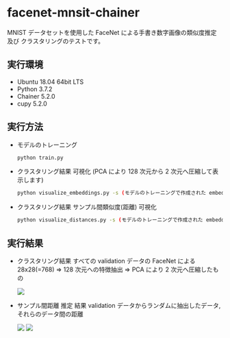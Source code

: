 # facenet-mnsit-chainer
MNIST データセットを使用した FaceNet による手書き数字画像の類似度推定 及び クラスタリングのテストです。

## 実行環境
* Ubuntu 18.04 64bit LTS
* Python 3.7.2
* Chainer 5.2.0
* cupy 5.2.0

## 実行方法
* モデルのトレーニング

    ```bash
    python train.py
    ```

* クラスタリング結果 可視化 (PCA により 128 次元から 2 次元へ圧縮して表示します)

    ```bash
    python visualize_embeddings.py -s (モデルのトレーニングで作成された embeddings-*.npy のパス)
    ```

* クラスタリング結果 サンプル間類似度(距離) 可視化

    ```bash
    python visualize_distances.py -s (モデルのトレーニングで作成された embeddings-*.npy のパス)
    ```

## 実行結果
* クラスタリング結果
    すべての validation データの FaceNet による 28x28(=768) => 128 次元への特徴抽出 => PCA により 2 次元へ圧縮したもの

    ![](https://github.com/s059ff/facenet-mnist-chainer/blob/master/examples/embeddings-100.png)

* サンプル間距離 推定 結果
    validation データからランダムに抽出したデータ, それらのデータ間の距離

    ![](https://github.com/s059ff/facenet-mnist-chainer/blob/master/examples/embeddings-100-choices.png)
    ![](https://github.com/s059ff/facenet-mnist-chainer/blob/master/examples/embeddings-100-distances.png)

